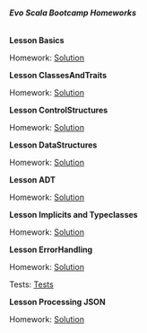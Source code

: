 ###### **Evo Scala Bootcamp Homeworks**

**Lesson Basics**

Homework: [Solution](https://github.com/SergejsBogdanovs/evo-scala-bootcamp-homework/blob/master/src/main/scala/lv/sbogdano/evo/scala/bootcamp/homework/basics/Basics.scala)

**Lesson ClassesAndTraits**

Homework: [Solution](https://github.com/SergejsBogdanovs/evo-scala-bootcamp-homework/blob/master/src/main/scala/lv/sbogdano/evo/scala/bootcamp/homework/classes_and_traits/ClassesAndTraits.scala)

**Lesson ControlStructures**

Homework: [Solution](https://github.com/SergejsBogdanovs/evo-scala-bootcamp-homework/blob/master/src/main/scala/lv/sbogdano/evo/scala/bootcamp/homework/control_structures/ControlStructures.scala)

**Lesson DataStructures**

Homework: [Solution](https://github.com/SergejsBogdanovs/evo-scala-bootcamp-homework/blob/master/src/main/scala/lv/sbogdano/evo/scala/bootcamp/homework/data_structures/DataStructures.scala)

**Lesson ADT**

Homework: [Solution](https://github.com/SergejsBogdanovs/evo-scala-bootcamp-homework/tree/master/src/main/scala/lv/sbogdano/evo/scala/bootcamp/homework/adt)

**Lesson Implicits and Typeclasses**

Homework: [Solution](https://github.com/SergejsBogdanovs/evo-scala-bootcamp-homework/blob/master/src/main/scala/lv/sbogdano/evo/scala/bootcamp/homework/implicits_and_typeclasses/ImplicitsHomework.scala)

**Lesson ErrorHandling**

Homework: [Solution](https://github.com/SergejsBogdanovs/evo-scala-bootcamp-homework/blob/master/src/main/scala/lv/sbogdano/evo/scala/bootcamp/homework/error_handling/Homework.scala)

Tests: [Tests](https://github.com/SergejsBogdanovs/evo-scala-bootcamp-homework/blob/master/src/test/scala/lv/sbogdano/evo/scala/bootcamp/homework/error_handling/HomeworkSpec.scala)

**Lesson Processing JSON**

Homework: [Solution](https://github.com/SergejsBogdanovs/evo-scala-bootcamp-homework/blob/master/src/test/scala/lv/sbogdano/evo/scala/bootcamp/homework/json/JsonHomeworkSpec.scala)

